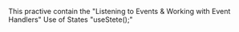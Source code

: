 This practive contain the "Listening to Events & Working with Event Handlers"
Use of States "useStete();"
